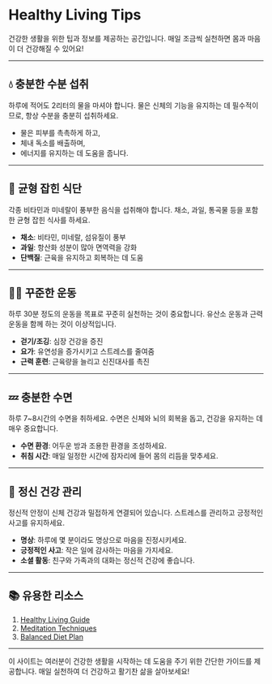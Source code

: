 # Healthy Living Tips

건강한 생활을 위한 팁과 정보를 제공하는 공간입니다. 매일 조금씩 실천하면 몸과 마음이 더 건강해질 수 있어요!

---

## 💧 충분한 수분 섭취

하루에 적어도 2리터의 물을 마셔야 합니다. 물은 신체의 기능을 유지하는 데 필수적이므로, 항상 수분을 충분히 섭취하세요.

- 물은 피부를 촉촉하게 하고,
- 체내 독소를 배출하며,
- 에너지를 유지하는 데 도움을 줍니다.

---

## 🍎 균형 잡힌 식단

각종 비타민과 미네랄이 풍부한 음식을 섭취해야 합니다. 채소, 과일, 통곡물 등을 포함한 균형 잡힌 식사를 하세요.

- **채소**: 비타민, 미네랄, 섬유질이 풍부
- **과일**: 항산화 성분이 많아 면역력을 강화
- **단백질**: 근육을 유지하고 회복하는 데 도움

---

## 🏃‍♂️ 꾸준한 운동

하루 30분 정도의 운동을 목표로 꾸준히 실천하는 것이 중요합니다. 유산소 운동과 근력 운동을 함께 하는 것이 이상적입니다.

- **걷기/조깅**: 심장 건강을 증진
- **요가**: 유연성을 증가시키고 스트레스를 줄여줌
- **근력 훈련**: 근육량을 늘리고 신진대사를 촉진

---

## 💤 충분한 수면

하루 7~8시간의 수면을 취하세요. 수면은 신체와 뇌의 회복을 돕고, 건강을 유지하는 데 매우 중요합니다.

- **수면 환경**: 어두운 방과 조용한 환경을 조성하세요.
- **취침 시간**: 매일 일정한 시간에 잠자리에 들어 몸의 리듬을 맞추세요.

---

## 🌿 정신 건강 관리

정신적 안정이 신체 건강과 밀접하게 연결되어 있습니다. 스트레스를 관리하고 긍정적인 사고를 유지하세요.

- **명상**: 하루에 몇 분이라도 명상으로 마음을 진정시키세요.
- **긍정적인 사고**: 작은 일에 감사하는 마음을 가지세요.
- **소셜 활동**: 친구와 가족과의 대화는 정신적 건강에 좋습니다.

---

## 📚 유용한 리소스

1. [Healthy Living Guide](https://example.com)
2. [Meditation Techniques](https://example.com)
3. [Balanced Diet Plan](https://example.com)

---

이 사이트는 여러분이 건강한 생활을 시작하는 데 도움을 주기 위한 간단한 가이드를 제공합니다. 매일 실천하여 더 건강하고 활기찬 삶을 살아보세요!

